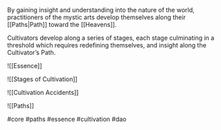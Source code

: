 

By gaining insight and understanding into the nature of the world, practitioners of the mystic arts develop themselves along their [[Paths|Path]] toward the [[Heavens]].  
  
Cultivators develop along a series of stages, each stage culminating in a threshold which requires redefining themselves, and insight along the Cultivator’s Path.


  ![[Essence]]



![[Stages of Cultivation]]

  

![[Cultivation Accidents]]


  

![[Paths]]


#core
#paths
#essence
#cultivation
#dao